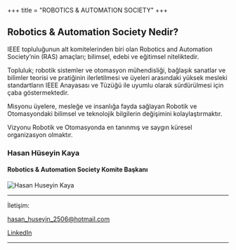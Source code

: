 +++
title = "ROBOTICS & AUTOMATION SOCIETY"
+++

## Robotics & Automation Society Nedir?

IEEE topluluğunun alt komitelerinden biri olan Robotics and Automation Society’nin (RAS) amaçları; bilimsel, edebi ve eğitimsel niteliktedir. 

Topluluk; robotik sistemler ve otomasyon mühendisliği, bağlaşık sanatlar ve bilimler teorisi ve pratiğinin ilerletilmesi ve üyeleri arasındaki yüksek mesleki standartların IEEE Anayasası ve Tüzüğü ile uyumlu olarak sürdürülmesi için çaba göstermektedir.

Misyonu üyelere, mesleğe ve insanlığa fayda sağlayan Robotik ve Otomasyondaki bilimsel ve teknolojik bilgilerin değişimini kolaylaştırmaktır. 

Vizyonu Robotik ve Otomasyonda en tanınmış ve saygın küresel organizasyon olmaktır.

### Hasan Hüseyin Kaya
#### Robotics & Automation Society Komite Başkanı
 ![Hasan Huseyin Kaya](/img/yk/kaya.jpg)
_________
İletişim:

[hasan_huseyin_2506@hotmail.com](mailto:hasan_huseyin_2506@hotmail.com)

[LinkedIn](https://www.linkedin.com/in/hasan-h%C3%BCseyin-kaya-3a667b256/)
________
